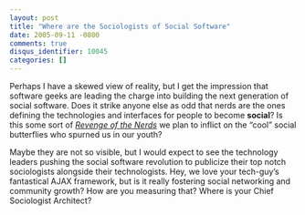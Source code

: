 ```yaml
---
layout: post
title: "Where are the Sociologists of Social Software"
date: 2005-09-11 -0800
comments: true
disqus_identifier: 10045
categories: []
---
```

Perhaps I have a skewed view of reality, but I get the impression that
software geeks are leading the charge into building the next generation
of social software. Does it strike anyone else as odd that nerds are the
ones defining the technologies and interfaces for people to become
**social**? Is this some sort of *[Revenge of the
Nerds](http://www.imdb.com/title/tt0088000/)* we plan to inflict on the
“cool” social butterflies who spurned us in our youth?

Maybe they are not so visible, but I would expect to see the technology
leaders pushing the social software revolution to publicize their top
notch sociologists alongside their technologists. Hey, we love your
tech-guy’s fantastical AJAX framework, but is it really fostering social
networking and community growth? How are you measuring that? Where is
your Chief Sociologist Architect?

